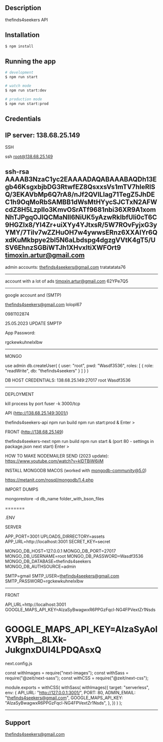## Description

thefinds4seekers API

## Installation

```bash
$ npm install
```

## Running the app

```bash
# development
$ npm run start

# watch mode
$ npm run start:dev

# production mode
$ npm run start:prod
```

## Credentials

## IP server: 138.68.25.149

SSH

ssh root@138.68.25.149

## ssh-rsa AAAAB3NzaC1yc2EAAAADAQABAAABAQDh13Egb46KsgxbjbDG3RtwfEZ8QsxxsVs1mTV7hIeRISQ/3EKAVbMp6Q7rA8/nJf2QVILlag71TegZ5JhDEC1h9OqMoRbSAMBB1dWsMtHYycSJCTxN2AFWcdZ8H5LzpIIo3KmvOSrATf9681nbi36XR9A1xomNhTJPgqOJlQCMaNII6NiUK5yAzwRkIbfUli0cT6C9HGZIx8/YI4Zr+uiXYy4YJtxsR/5W7ROvFyjxG3yYMY/7TiIv7wZZHuOH7w4ywwsERnz6XXAIYr6QxdKuMkbpye2bl5N6aLbdspg4dgzgVVtK4gT5/USV6EhnzSGBiWTJh1XHvxItiXWFOrt9 timoxin.artur@gmail.com

admin accounts:
thefinds4seekers@gmail.com
tratatatata76

---

account with a lot of ads
timoxin.artur@gmail.com
62YPe7Q5

---

google account and (SMTP)

thefinds4seekers@gmail.com
lolopl67

0981102874

25.05.2023 UPDATE SMPTP

App Password:

rgckewkuhnelxlbw

---

MONGO

use admin
db.createUser(
{
user: "root",
pwd: "Wasdf3536",
roles: [ { role: "readWrite", db: "thefinds4seekers" } ]
}
)

DB HOST CREDENTIALS:
138.68.25.149:27017
root
Wasdf3536

---

DEPLOYMENT

kill process by port
fuser -k 3000/tcp

API (http://138.68.25.149:3001/)

thefinds4seekers-api
npm run build
npm run start:prod &
Enter >

FRONT (http://138.68.25.149)

thefinds4seekers-next
npm run build
npm run start & (port 80 - settings in package.json next start)
Enter >

HOW TO MAKE NODEMAILER SEND (2023 update): https://www.youtube.com/watch?v=klDTBiW6iiM

INSTALL MONGODB MACOS (worked with mongodb-community@5.0)

https://metanit.com/nosql/mongodb/1.4.php

IMPORT DUMPS

mongorestore -d db_name folder_with_bson_files

=======

.ENV

SERVER

APP_PORT=3001
UPLOADS_DIRRECTORY=assets
APP_URL=http://localhost:3001
SECRET_KEY=secret

MONGO_DB_HOST=127.0.0.1
MONGO_DB_PORT=27017
MONGO_DB_USERNAME=root
MONGO_DB_PASSWORD=Wasdf3536
MONGO_DB_DATABASE=thefinds4seekers
MONGO_DB_AUTHSOURCE=admin

SMTP=gmail
SMTP_USER=thefinds4seekers@gmail.com
SMTP_PASSWORD=rgckewkuhnelxlbw

---

FRONT

API_URL=http://localhost:3001
GOOGLE_MAPS_API_KEY=AIzaSyBwagwxR6PPGzFqcl-NG4FPVextZr1Nsds

# GOOGLE_MAPS_API_KEY=AIzaSyAolXVBph\_\_8LXk-JukgnxDUI4LPDQAsxQ

next.config.js

const withImages = require("next-images");
const withSass = require("@zeit/next-sass");
const withCSS = require("@zeit/next-css");

module.exports = withCSS(
withSass(
withImages({
target: "serverless",
env: {
API_URL: "http://127.0.0.1:3001/",
PORT: 80,
ADMIN_EMAIL: "thefinds4seekers@gmail.com",
GOOGLE_MAPS_API_KEY: "AIzaSyBwagwxR6PPGzFqcl-NG4FPVextZr1Nsds",
},
})
)
);

---

## Support

thefinds4seekers@gmail.com
